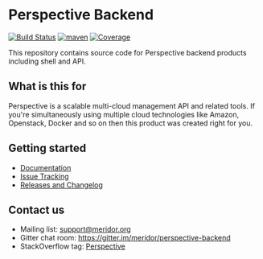 # Perspective Backend

[![Build Status](https://travis-ci.org/meridor/perspective-backend.svg?branch=master)](https://travis-ci.org/meridor/perspective-backend)
[![maven](https://img.shields.io/maven-central/v/org.meridor.perspective/perspective-backend.svg)](http://mvnrepository.com/artifact/org.meridor.perspective/perspective-backend)
[![Coverage](https://codecov.io/github/meridor/perspective-backend/coverage.svg)](https://codecov.io/gh/meridor/perspective-backend)

This repository contains source code for Perspective backend products including shell and API.

## What is this for
Perspective is a scalable multi-cloud management API and related tools. If you're simultaneously using multiple cloud technologies like Amazon, Openstack, Docker and so on then this product was created right for you.

## Getting started
* [Documentation](https://github.com/meridor/perspective-backend/wiki)
* [Issue Tracking](https://github.com/meridor/perspective-backend/issues)
* [Releases and Changelog](https://github.com/meridor/perspective-backend/releases)

## Contact us
* Mailing list: support@meridor.org
* Gitter chat room: https://gitter.im/meridor/perspective-backend
* StackOverflow tag: [Perspective](http://stackoverflow.com/questions/tagged/perspective-shell)

